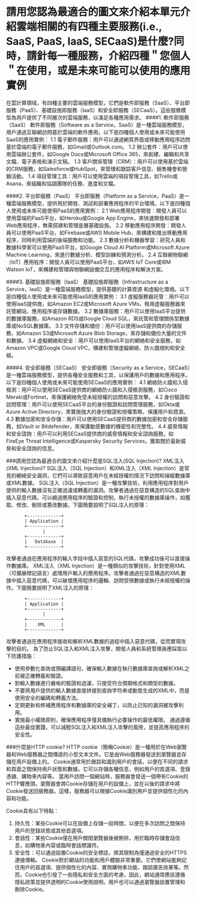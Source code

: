 # 請用您認為最適合的圖文來介紹本單元介紹雲端相關的有四種主要服務(i.e., SaaS, PaaS, IaaS, SECaaS)是什麼?同時，請針每一種服務，介紹四種＂您個人＂在使用，或是未來可能可以使用的應用實例
在雲計算領域，有四種主要的雲端服務模型，它們是軟件即服務（SaaS）、平台即服務（PaaS）、基礎設施即服務（IaaS）和安全即服務（SECaaS）。這些服務模型為用戶提供了不同層次的雲端服務，以滿足各種應用需求。
####1. 軟件即服務（SaaS）
軟件即服務（Software as a Service，SaaS）是一種雲端服務模型，用戶通過互聯網訪問基於雲端的軟件應用。以下是四種個人使用或未來可能使用SaaS的應用實例：
1.1 電子郵件服務：用戶可以通過網頁界面或移動應用程序訪問基於雲端的電子郵件服務，如Gmail或Outlook.com。
1.2 辦公套件：用戶可以使用雲端辦公套件，如Google Docs或Microsoft Office 365，來創建、編輯和共享文檔、電子表格和演示文稿。
1.3 客戶關係管理（CRM）：用戶可以使用基於雲端的CRM服務，如Salesforce或HubSpot，來管理和跟踪客戶信息、銷售機會和營銷活動。
1.4 項目管理工具：用戶可以使用雲端的項目管理工具，如Trello或Asana，來組織和協調團隊的任務、進度和文檔。

####2. 平台即服務（PaaS）
平台即服務（Platform as a Service，PaaS）是一種雲端服務模型，提供用於開發、測試和部署應用程序的平台環境。以下是四種個人使用或未來可能使用PaaS的應用實例：
2.1 Web應用程序開發：開發人員可以使用雲端的PaaS平台，如Heroku或Google App Engine，來快速開發和部署Web應用程序，無需搭建和管理底層基礎設施。
2.2 移動應用程序開發：開發人員可以使用PaaS平台，如Firebase或AWS Mobile Hub，來構建和推出移動應用程序，同時利用雲端的後端服務和功能。
2.3 數據分析和機器學習：研究人員和數據科學家可以使用PaaS平台，如Google Cloud AI Platform或Microsoft Azure Machine Learning，來進行數據分析、模型訓練和預測分析。
2.4 互聯網物聯網（IoT）應用程序：開發人員可以使用PaaS平台，如AWS IoT Core或IBM Watson IoT，來構建和管理與物聯網設備交互的應用程序和解決方案。

####3. 基礎設施即服務（IaaS）
基礎設施即服務（Infrastructure as a Service，IaaS）是一種雲端服務模型，提供基礎的計算資源
和虛擬化環境。以下是四種個人使用或未來可能使用IaaS的應用實例：
3.1 虛擬服務器託管：用戶可以使用IaaS提供商，如Amazon EC2或Microsoft Azure VMs，租用虛擬服務器來託管網站、應用程序或存儲數據。
3.2 數據庫服務：用戶可以使用IaaS平台提供的數據庫服務，如Amazon RDS或Google Cloud SQL，來託管和管理關係型數據庫或NoSQL數據庫。
3.3 文件存儲和備份：用戶可以使用IaaS提供商的存儲服務，如Amazon S3或Microsoft Azure Blob Storage，來存儲和備份大量的文件和數據。
3.4 虛擬網絡和安全：用戶可以使用IaaS平台的網絡和安全服務，如Amazon VPC或Google Cloud VPC，構建和管理虛擬網絡、防火牆規則和安全組。

####4. 安全即服務（SECaaS）
安全即服務（Security as a Service，SECaaS）是一種雲端服務模型，提供各種安全服務和工具，以保護用戶的數據和應用程序。以下是四種個人使用或未來可能使用SECaaS的應用實例：
4.1 網絡防火牆和入侵檢測：用戶可以使用SECaaS提供商的網絡防火牆和入侵檢測服務，如Cisco Meraki或Fortinet，來保護網絡免受未經授權的訪問和惡意攻擊。
4.2 身份驗證和訪問管理：用戶可以使用SECaaS平台的身份驗證和訪問管理服務，如Okta或Azure Active Directory，來實施強大的身份驗證和授權策略，保護用戶和資源。
4.3 數據加密和安全存儲：用戶可以使用SECaaS提供商的數據加密和安全存儲服務，如Vault or Bitdefender，來保護敏感數據的機密性和完整性。
4.4 威脅情報和安全諮詢：用戶可以利用SECaaS提供商的威脅情報和安全諮詢服務，如FireEye Threat Intelligence或Kaspersky Security Services，獲取關於最新威脅和安全諮詢的信息。


###請用您認為最適合的圖文來介紹什麼是SQL注入(SQL Injection)? XML注入(XML Injection)?
SQL注入（SQL Injection）和XML注入（XML Injection）是常見的網絡安全漏洞，它們可以導致惡意用戶在未經授權的情況下訪問和操縱數據庫或XML數據。
SQL注入（SQL Injection）是一種攻擊技術，利用應用程序對用戶提供的輸入數據沒有正確過濾或轉義的漏洞。攻擊者通過在惡意構造的SQL查詢中插入惡意代碼，可以繞過應用程序的驗證和控制，執行未授權的數據庫操作，如獲取、修改、刪除或篡改數據。下圖簡要說明了SQL注入的原理：

```
       +-------------+
       | Application |
       +-------------+
              |
       +-------------+
       |   Database  |
       +-------------+
```

攻擊者通過在應用程序的輸入字段中插入惡意的SQL代碼，攻擊成功後可以直接操作數據庫。
XML注入（XML Injection）是一種類似的攻擊技術，針對使用XML（可擴展標記語言）處理用戶輸入的應用程序。攻擊者通過在惡意構造的XML數據中插入惡意代碼，可以破壞應用程序的邏輯、訪問受限數據或執行未經授權的操作。下圖簡要說明了XML注入的原理：

```
       +-------------+
       | Application |
       +-------------+
              |
       +-------------+
       |    XML      |
       +-------------+
```

攻擊者通過在應用程序接收和解析XML數據的過程中插入惡意代碼，從而實現攻擊的目的。
為了防止SQL注入和XML注入攻擊，開發人員和系統管理員應採取以下防護措施：
- 使用參數化查詢或預編譯語句，確保輸入數據在執行數據庫查詢或解析XML之前被正確轉義和驗證。
- 對輸入數據進行嚴格的驗證和過濾，只接受符合預期格式和類型的數據。
- 不要將用戶提供的輸入數據直接拼接到查詢字符串或動態生成的XML中，而是使用安全的編碼和轉義方法。
- 定期更新和修補應用程序和數據庫的安全補丁，以防止已知的漏洞被攻擊利用。
- 實施最小權限原則，確保應用程序僅具備執行必要操作的最低權限。
通過遵循這些最佳實踐，可以減輕SQL注入和XML注入攻擊的風險，並提高應用程序的安全性。


###什麼是HTTP cookie? 
HTTP cookie（簡稱Cookie）是一種用於在Web瀏覽器和Web服務器之間傳遞的小型文本文件。它是由Web服務器發送到瀏覽器並存儲在用戶設備上的。
Cookie通常用於跟踪和識別用戶的會話，以便在不同的請求和頁面之間保持用戶狀態和數據。它可以存儲各種信息，例如用戶的首選項、登錄憑據、購物車內容等。
當用戶訪問一個網站時，服務器會發送一個帶有Cookie的HTTP響應頭。瀏覽器會將Cookie存儲在用戶的設備上，並在以後的請求中將Cookie發送回服務器。這樣，服務器可以根據Cookie識別用戶並提供個性化的內容和功能。

Cookie具有以下特點：
1. 持久性：某些Cookie可以在設備上存儲一段時間，以便在多次訪問之間保持用戶的登錄狀態或其他首選項。
2. 會話性：某些Cookie僅在用戶關閉瀏覽器後被刪除，用於臨時存儲會話信息，如購物車內容或臨時會話標識符。
3. 安全性：可以通過設置Cookie的安全標誌，將其限制為僅通過安全的HTTPS連接傳輸。
Cookie對於網站的功能和用戶體驗非常重要。它們使網站能夠記住用戶的首選項、提供個性化的內容、實現購物車功能、跟踪廣告效果等。然而，Cookie也引發了一些隱私和安全方面的考慮，因此，網站通常應該遵循隱私政策並提供透明的Cookie使用說明。用戶也可以通過瀏覽器設置管理和刪除Cookie。
